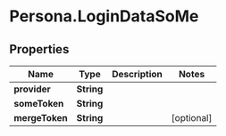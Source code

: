 # Persona.LoginDataSoMe

## Properties
Name | Type | Description | Notes
------------ | ------------- | ------------- | -------------
**provider** | **String** |  | 
**someToken** | **String** |  | 
**mergeToken** | **String** |  | [optional] 


